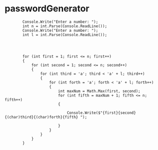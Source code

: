 # passwordGenerator

            Console.Write("Enter a number: ");
            int n = int.Parse(Console.ReadLine());
            Console.Write("Enter a number: ");
            int l = int.Parse(Console.ReadLine());




            for (int first = 1; first <= n; first++)
            {
                for (int second = 1; second <= n; second++)
                {
                    for (int third = 'a'; third < 'a' + l; third++)
                    {
                        for (int forth = 'a'; forth < 'a' + l; forth++)
                        {
                            int maxNum = Math.Max(first, second);
                            for (int fifth = maxNum + 1; fifth <= n; fifth++)
                            {

                                Console.Write($"{first}{second}{(char)third}{(char)forth}{fifth} ");

                            }
                        }
                    }
                }
            }
